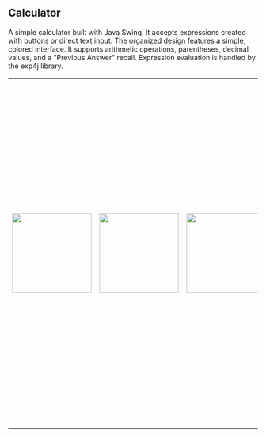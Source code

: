 ## Calculator
A simple calculator built with Java Swing. It accepts expressions created with buttons or direct text input. The organized design features a simple, colored interface. It supports arithmetic operations, parentheses, decimal values, and a "Previous Answer" recall. Expression evaluation is handled by the exp4j library.

<table>
  <tr>
    <td><img src="https://github.com/user-attachments/assets/a5e455af-b22d-497b-bf56-63916d303c56" width="160"></td>
    <td><img src="https://github.com/user-attachments/assets/b312dae6-436a-4b74-9b71-c3247aadd7c3" width="160"></td>
    <td><img src="https://github.com/user-attachments/assets/c6327c55-dedf-4c52-8388-891ec18bf68e" width="160"></td>
    <td><img src="https://github.com/user-attachments/assets/64eb6f52-5ab8-4e5c-95fb-d745e8d8aadd" width="160"></td>
    <td><img src="https://github.com/user-attachments/assets/edec064a-b106-4671-8bb1-8db6d55d6d06" width="700"></td>
  </tr>
</table>



